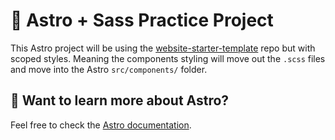 # 🚀 Astro + Sass Practice Project

This Astro project will be using the [website-starter-template](https://github.com/davejnicol/website-starter-template) repo but with scoped styles. Meaning the components styling will move out the `.scss` files and move into the Astro `src/components/` folder.

## 👀 Want to learn more about Astro?

Feel free to check the [Astro documentation](https://docs.astro.build).
